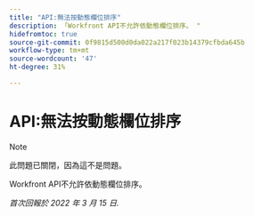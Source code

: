 ```yaml
---
title: "API:無法按動態欄位排序"
description: 「Workfront API不允許依動態欄位排序。 "
hidefromtoc: true
source-git-commit: 0f9815d500d0da022a217f023b14379cfbda645b
workflow-type: tm+mt
source-wordcount: '47'
ht-degree: 31%

---
```



# API:無法按動態欄位排序

<!--Article exists to let people know they can't do this.-->

>[!NOTE]
>
>此問題已關閉，因為這不是問題。

Workfront API不允許依動態欄位排序。

_首次回報於 2022 年 3 月 15 日._

